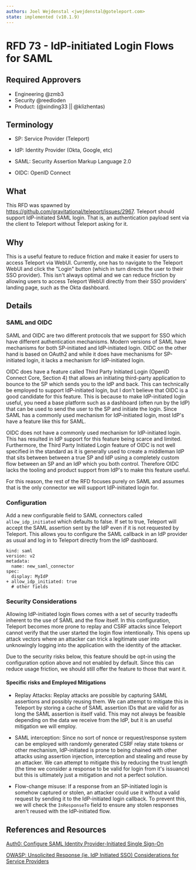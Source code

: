 ```yaml
---
authors: Joel Wejdenstal <jwejdenstal@goteleport.com>
state: implemented (v10.1.9)
---
```


# RFD 73 - IdP-initiated Login Flows for SAML

## Required Approvers

* Engineering @zmb3
* Security @reedloden
* Product: (@xinding33 || @klizhentas)

## Terminology

- SP: Service Provider (Teleport)

- IdP: Identity Provider (Okta, Google, etc)

- SAML: Security Assertion Markup Language 2.0

- OIDC: OpenID Connect

## What

This RFD was spawned by https://github.com/gravitational/teleport/issues/2967. Teleport should support IdP-initiated SAML login. That is, an authentication payload sent via the client to Teleport without Teleport asking for it.

## Why

This is a useful feature to reduce friction and make it easier for users to access Teleport via WebUI. Currently, one has to navigate to the Teleport WebUI and click the "Login" button (which in turn directs the user to their SSO provider). This isn't always optimal and we can reduce friction by allowing users to access Teleport WebUI directly from their SSO providers' landing page, such as the Okta dashboard.

## Details

### SAML and OIDC

SAML and OIDC are two different protocols that we support for SSO which have different authentication mechanisms. Modern versions of SAML have mechanisms for both SP-initiated and IdP-initiated login. OIDC on the other hand is based on OAuth2 and while it does have mechanisms for SP-initiated login, it lacks a mechanism for IdP-initiated login.

OIDC does have a feature called Third Party Initiated Login (OpenID Connect Core, Section 4) that allows an initiating third-party application to bounce to the SP which sends you to the IdP and back. This can technically be employed to support IdP-initiated login, but I don't believe that OIDC is a good candidate for this feature. This is because to make IdP-initiated login useful, you need a base platform such as a dashboard (often run by the IdP) that can be used to send the user to the SP and initiate the login. Since SAML has a commonly used mechanism for IdP-initiated login, most IdP's have a feature like this for SAML.

OIDC does not have a commonly used mechanism for IdP-initiated login. This has resulted in IdP support for this feature being scarce and limited. Furthermore, the Third Party Initiated Login feature of OIDC is not well specified in the standard as it is generally used to create a middleman IdP that sits between between a true SP and IdP using a completely custom flow between an SP and an IdP which you both control. Therefore OIDC lacks the tooling and product support from IdP's to make this feature useful.

For this reason, the rest of the RFD focuses purely on SAML and assumes that is the only connector we will support IdP-initiated login for.

### Configuration

Add a new configurable field to SAML connectors called `allow_idp_initiated` which defaults to false. If set to true, Teleport will accept the SAML assertion sent by the IdP even if it is not requested by Teleport. This allows you to configure the SAML callback in an IdP provider as usual and log in to Teleport directly from the IdP dashboard.

```
kind: saml
version: v2
metadata:
  name: new_saml_connector
spec:
  display: MyIdP
+ allow_idp_initiated: true
  # other fields
```

### Security Considerations

Allowing IdP-initiated login flows comes with a set of security tradeoffs inherent to the use of SAML and the flow itself. In this configuration, Teleport becomes more prone to replay and CSRF attacks since Teleport cannot verify that the user started the login flow intentionally. This opens up attack vectors where an attacker can trick a legitimate user into unknowingly logging into the application with the identity of the attacker.

Due to the security risks below, this feature should be opt-in using the configuration option above and not enabled by default. Since this can reduce usage friction, we should still offer the feature to those that want it.

#### Specific risks and Employed Mitigations

- Replay Attacks: Replay attacks are possible by capturing SAML assertions and possibly reusing them. We can attempt to mitigate this in Teleport by storing a cache of SAML assertion IDs that are valid for as long the SAML assertion is itself valid. This may not always be feasible depending on the data we receive from the IdP, but it is an useful mitigation we will employ.

- SAML interception: Since no sort of nonce or request/response system can be employed with randomly generated CSRF relay state tokens or other mechanism, IdP-initiated is prone to being chained with other attacks using assertion injection, interception and stealing and reuse by an attacker. We can attempt to mitigate this by reducing the trust length (the time we consider a response to be valid for login from it's issuance) but this is ultimately just a mitigation and not a perfect solution.

- Flow-change misuse: If a response from an SP-initiated login is somehow captured or stolen, an attacker could use it without a valid request by sending it to the IdP-initiated login callback. To prevent this, we will check the `InResponseTo` field to ensure any stolen responses aren't reused with the IdP-initiated flow.

## References and Resources

[Auth0: Configure SAML Identity Provider-Initiated Single Sign-On](https://auth0.com/docs/authenticate/protocols/saml/saml-sso-integrations/identity-provider-initiated-single-sign-on)

[OWASP: Unsolicited Response (ie. IdP Initiated SSO) Considerations for Service Providers](https://cheatsheetseries.owasp.org/cheatsheets/SAML_Security_Cheat_Sheet.html#unsolicited-response-ie-idp-initiated-sso-considerations-for-service-providers)
